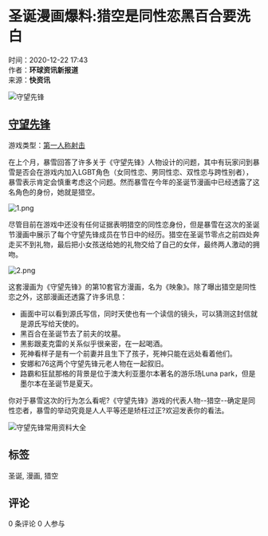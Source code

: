 # 圣诞漫画爆料:猎空是同性恋黑百合要洗白

时间：2020-12-22 17:43  
作者：**环球资讯新报道**  
来源：**快资讯**  

![守望先锋](//i.17173cdn.com/0561y4/YWxqaGBf/gamebase/game-cover-horizontal/yyRrHzbpycqgCfC.jpg)

## [守望先锋](https://newgame.17173.com/game-info-1000380.html)

游戏类型：[第一人称射击](https://newgame.17173.com/game-info-1000380.html)

在上个月，暴雪回答了许多关于《守望先锋》人物设计的问题，其中有玩家问到暴雪是否会在游戏内加入LGBT角色（女同性恋、男同性恋、双性恋与跨性别者），暴雪表示肯定会慎重考虑这个问题。然而暴雪在今年的圣诞节漫画中已经透露了这名角色的身份，她就是猎空。

![1.png](//i.17173cdn.com/2fhnvk/YWxqaGBf/cms3/QwbwxBboAcheCDy.png!a-3-540x.png)

尽管目前在游戏中还没有任何证据表明猎空的同性恋身份，但是暴雪在这次的圣诞节漫画中展示了每个守望先锋成员在节日中的经历。猎空在圣诞节零点之前四处奔走买不到礼物，最后把小女孩送给她的礼物交给了自己的女伴，最终两人激动的拥吻。

![2.png](//i.17173cdn.com/2fhnvk/YWxqaGBf/cms3/XWFmsDboAcheCFA.png!a-3-540x.png)

这套漫画为《守望先锋》的第10套官方漫画，名为《映象》。除了曝出猎空是同性恋之外，这部漫画还透露了许多讯息：

- 画面中可以看到源氏写信，同时天使也有一个读信的镜头，可以猜测这封信就是源氏写给天使的。
- 黑百合在圣诞节去了前夫的坟墓。
- 黑影跟麦克雷的关系似乎很亲密，在一起喝酒。
- 死神看样子是有一个前妻并且生下了孩子，死神只能在远处看着他们。
- 安娜和76这两个守望先锋元老人物在一起叙旧。
- 路霸和狂鼠那格的背景是位于澳大利亚墨尔本著名的游乐场Luna park，但是墨尔本在圣诞节是夏天。

你对于暴雪这次的行为怎么看呢?《守望先锋》游戏的代表人物--猎空--确定是同性恋者，暴雪的举动究竟是人人平等还是矫枉过正?欢迎发表你的看法。

![守望先锋常用资料大全](//i.17173cdn.com/2fhnvk/YWxqaGBf/cms3/WMVVNnblcFlxndB.png) 

## 标签
圣诞, 漫画, 猎空

## 评论
0 条评论 0 人参与